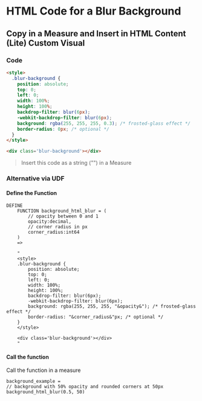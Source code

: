 # HTML Code for a Blur Background
## Copy in a Measure and Insert in HTML Content (Lite) Custom Visual
### Code
```html
<style>
  .blur-background {
    position: absolute;
    top: 0;
    left: 0;
    width: 100%;
    height: 100%;
    backdrop-filter: blur(6px);
    -webkit-backdrop-filter: blur(6px); 
    background: rgba(255, 255, 255, 0.3); /* frosted-glass effect */
    border-radius: 0px; /* optional */
  }
</style>

<div class='blur-background'></div>
```
> Insert this code as a string ("") in a Measure

### Alternative via UDF
#### Define the Function
```dax
DEFINE
	FUNCTION background_html_blur = (
		// opacity between 0 and 1
		opacity:decimal,
		// corner radius in px
		corner_radius:int64
	)
	=>
	
	"
	<style>
	.blur-background {
		position: absolute;
		top: 0;
		left: 0;
		width: 100%;
		height: 100%;
		backdrop-filter: blur(6px);
		-webkit-backdrop-filter: blur(6px); 
		background: rgba(255, 255, 255, "&opacity&"); /* frosted-glass effect */
		border-radius: "&corner_radius&"px; /* optional */
	}
	</style>

	<div class='blur-background'></div>
	"
```
#### Call the function
Call the function in a measure
```DAX
background_example = 
// background with 50% opacity and rounded corners at 50px
background_html_blur(0.5, 50)
```
